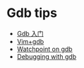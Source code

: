 # Gdb tips
- [Gdb 入门](./software-development/gdb-tips/gdb.md)
- [Vim+gdb](./software-development/gdb-tips/vim-gdb.md)
- [Watchpoint on gdb](./software-development/gdb-tips/watchpoint-on-gdb.md)
- [Debugging with gdb](./software-development/gdb-tips/debugging-with-gdb.md)
